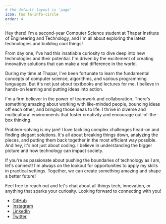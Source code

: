 ```yaml
---
# the default layout is 'page'
icon: fas fa-info-circle
order: 4
---
```


Hey there! I'm a second-year Computer Science student at Thapar Institute of Engineering and Technology, and I'm all about exploring the latest technologies and building cool things!

From day one, I've had this insatiable curiosity to dive deep into new technologies and their potential. I'm driven by the excitement of creating innovative solutions that can make a real difference in the world.

During my time at Thapar, I've been fortunate to learn the fundamental concepts of computer science, algorithms, and various programming languages. But it's not just about textbooks and lectures for me. I believe in hands-on learning and putting ideas into action.

I'm a firm believer in the power of teamwork and collaboration. There's something amazing about working with like-minded people, bouncing ideas off each other, and bringing those ideas to life. I thrive in diverse and multicultural environments that foster creativity and encourage out-of-the-box thinking.

Problem-solving is my jam! I love tackling complex challenges head-on and finding elegant solutions. It's all about breaking things down, analyzing the pieces, and putting them back together in the most efficient way possible. And hey, it's not just about coding. I believe in understanding the bigger picture and how technology can impact society.

If you're as passionate about pushing the boundaries of technology as I am, let's connect! I'm always on the lookout for opportunities to apply my skills in practical settings. Together, we can create something amazing and shape a better future!

Feel free to reach out and let's chat about all things tech, innovation, or anything that sparks your curiosity. Looking forward to connecting with you!

-   [GitHub](https://github.com/subhashhhhhh)
-   [Instagram](https://instagram.com/subhashhhhhhhhhhhhhhhhhhhhh)
-   [LinkedIn](https://www.linkedin.com/in/subhashgottumukkala)
-   [Twitter](https://twitter.com/subhashhhhhhhhh)
